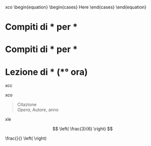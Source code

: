 xco 
\begin{equation} \begin{cases} Here \end{cases} \end{equation}

# Compiti di * per * 


# Compiti di * per * 


# Lezione di * (*° ora) 


xcc

xco 


> 
> Citazione<br /> *Opera*, Autore, anno

xle 


$$
\left(  \frac{3}{6}  \right)
$$



\frac{}{} \left( \right)
<!--stackedit_data:
eyJoaXN0b3J5IjpbNjE0NTQ2ODI5LC04NTYwNjIyMDksNDkyMT
UxNjMyLDM4NzQxNDY2LDczMDk5ODExNl19
-->